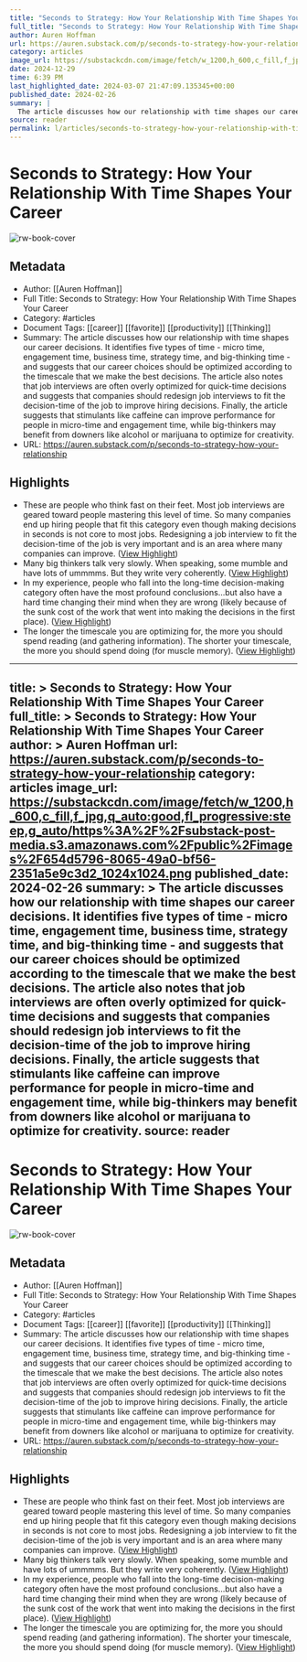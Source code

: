 ```yaml
---
title: "Seconds to Strategy: How Your Relationship With Time Shapes Your Career"
full_title: "Seconds to Strategy: How Your Relationship With Time Shapes Your Career"
author: Auren Hoffman
url: https://auren.substack.com/p/seconds-to-strategy-how-your-relationship
category: articles
image_url: https://substackcdn.com/image/fetch/w_1200,h_600,c_fill,f_jpg,q_auto:good,fl_progressive:steep,g_auto/https%3A%2F%2Fsubstack-post-media.s3.amazonaws.com%2Fpublic%2Fimages%2F654d5796-8065-49a0-bf56-2351a5e9c3d2_1024x1024.png
date: 2024-12-29
time: 6:39 PM
last_highlighted_date: 2024-03-07 21:47:09.135345+00:00
published_date: 2024-02-26
summary: |
  The article discusses how our relationship with time shapes our career decisions. It identifies five types of time - micro time, engagement time, business time, strategy time, and big-thinking time - and suggests that our career choices should be optimized according to the timescale that we make the best decisions. The article also notes that job interviews are often overly optimized for quick-time decisions and suggests that companies should redesign job interviews to fit the decision-time of the job to improve hiring decisions. Finally, the article suggests that stimulants like caffeine can improve performance for people in micro-time and engagement time, while big-thinkers may benefit from downers like alcohol or marijuana to optimize for creativity.
source: reader
permalink: l/articles/seconds-to-strategy-how-your-relationship-with-time-shapes-your-career
---
```

# Seconds to Strategy: How Your Relationship With Time Shapes Your Career

![rw-book-cover](https://substackcdn.com/image/fetch/w_1200,h_600,c_fill,f_jpg,q_auto:good,fl_progressive:steep,g_auto/https%3A%2F%2Fsubstack-post-media.s3.amazonaws.com%2Fpublic%2Fimages%2F654d5796-8065-49a0-bf56-2351a5e9c3d2_1024x1024.png)

## Metadata
- Author: [[Auren Hoffman]]
- Full Title: Seconds to Strategy: How Your Relationship With Time Shapes Your Career
- Category: #articles
- Document Tags: [[career]] [[favorite]] [[productivity]] [[Thinking]] 
- Summary: The article discusses how our relationship with time shapes our career decisions. It identifies five types of time - micro time, engagement time, business time, strategy time, and big-thinking time - and suggests that our career choices should be optimized according to the timescale that we make the best decisions. The article also notes that job interviews are often overly optimized for quick-time decisions and suggests that companies should redesign job interviews to fit the decision-time of the job to improve hiring decisions. Finally, the article suggests that stimulants like caffeine can improve performance for people in micro-time and engagement time, while big-thinkers may benefit from downers like alcohol or marijuana to optimize for creativity.
- URL: https://auren.substack.com/p/seconds-to-strategy-how-your-relationship

## Highlights
- These are people who think fast on their feet. Most job interviews are geared toward people mastering this level of time. So many companies end up hiring people that fit this category even though making decisions in seconds is not core to most jobs. Redesigning a job interview to fit the decision-time of the job is very important and is an area where many companies can improve. ([View Highlight](https://read.readwise.io/read/01hrde198ht51hd6e44763mc1m))
- Many big thinkers talk very slowly. When speaking, some mumble and have lots of ummmms. But they write very coherently. ([View Highlight](https://read.readwise.io/read/01hrde3pfee9y1r0rrwa8z4e96))
- In my experience, people who fall into the long-time decision-making category often have the most profound conclusions...but also have a hard time changing their mind when they are wrong (likely because of the sunk cost of the work that went into making the decisions in the first place). ([View Highlight](https://read.readwise.io/read/01hrde3j7mdec7yg35wcsn1bqy))
- The longer the timescale you are optimizing for, the more you should spend reading (and gathering information). The shorter your timescale, the more you should spend doing (for muscle memory). ([View Highlight](https://read.readwise.io/read/01hrde4sfv00hgnywmqx01gssp))


---
title: >
  Seconds to Strategy: How Your Relationship With Time Shapes Your Career
full_title: >
  Seconds to Strategy: How Your Relationship With Time Shapes Your Career
author: >
  Auren Hoffman
url: https://auren.substack.com/p/seconds-to-strategy-how-your-relationship
category: articles
image_url: https://substackcdn.com/image/fetch/w_1200,h_600,c_fill,f_jpg,q_auto:good,fl_progressive:steep,g_auto/https%3A%2F%2Fsubstack-post-media.s3.amazonaws.com%2Fpublic%2Fimages%2F654d5796-8065-49a0-bf56-2351a5e9c3d2_1024x1024.png
published_date: 2024-02-26
summary: >
  The article discusses how our relationship with time shapes our career decisions. It identifies five types of time - micro time, engagement time, business time, strategy time, and big-thinking time - and suggests that our career choices should be optimized according to the timescale that we make the best decisions. The article also notes that job interviews are often overly optimized for quick-time decisions and suggests that companies should redesign job interviews to fit the decision-time of the job to improve hiring decisions. Finally, the article suggests that stimulants like caffeine can improve performance for people in micro-time and engagement time, while big-thinkers may benefit from downers like alcohol or marijuana to optimize for creativity.
source: reader
---
# Seconds to Strategy: How Your Relationship With Time Shapes Your Career

![rw-book-cover](https://substackcdn.com/image/fetch/w_1200,h_600,c_fill,f_jpg,q_auto:good,fl_progressive:steep,g_auto/https%3A%2F%2Fsubstack-post-media.s3.amazonaws.com%2Fpublic%2Fimages%2F654d5796-8065-49a0-bf56-2351a5e9c3d2_1024x1024.png)

## Metadata
- Author: [[Auren Hoffman]]
- Full Title: Seconds to Strategy: How Your Relationship With Time Shapes Your Career
- Category: #articles
- Document Tags: [[career]] [[favorite]] [[productivity]] [[Thinking]] 
- Summary: The article discusses how our relationship with time shapes our career decisions. It identifies five types of time - micro time, engagement time, business time, strategy time, and big-thinking time - and suggests that our career choices should be optimized according to the timescale that we make the best decisions. The article also notes that job interviews are often overly optimized for quick-time decisions and suggests that companies should redesign job interviews to fit the decision-time of the job to improve hiring decisions. Finally, the article suggests that stimulants like caffeine can improve performance for people in micro-time and engagement time, while big-thinkers may benefit from downers like alcohol or marijuana to optimize for creativity.
- URL: https://auren.substack.com/p/seconds-to-strategy-how-your-relationship

## Highlights
- These are people who think fast on their feet. Most job interviews are geared toward people mastering this level of time. So many companies end up hiring people that fit this category even though making decisions in seconds is not core to most jobs. Redesigning a job interview to fit the decision-time of the job is very important and is an area where many companies can improve. ([View Highlight](https://read.readwise.io/read/01hrde198ht51hd6e44763mc1m))
- Many big thinkers talk very slowly. When speaking, some mumble and have lots of ummmms. But they write very coherently. ([View Highlight](https://read.readwise.io/read/01hrde3pfee9y1r0rrwa8z4e96))
- In my experience, people who fall into the long-time decision-making category often have the most profound conclusions...but also have a hard time changing their mind when they are wrong (likely because of the sunk cost of the work that went into making the decisions in the first place). ([View Highlight](https://read.readwise.io/read/01hrde3j7mdec7yg35wcsn1bqy))
- The longer the timescale you are optimizing for, the more you should spend reading (and gathering information). The shorter your timescale, the more you should spend doing (for muscle memory). ([View Highlight](https://read.readwise.io/read/01hrde4sfv00hgnywmqx01gssp))


